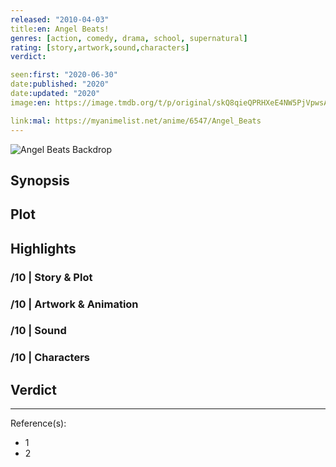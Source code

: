 ```yaml
---
released: "2010-04-03"
title:en: Angel Beats!
genres: [action, comedy, drama, school, supernatural]
rating: [story,artwork,sound,characters]
verdict:

seen:first: "2020-06-30"
date:published: "2020"
date:updated: "2020"
image:en: https://image.tmdb.org/t/p/original/skQ8qieQPRHXeE4NW5PjVpwsAj8.jpg

link:mal: https://myanimelist.net/anime/6547/Angel_Beats
---
```


![Angel Beats Backdrop](https://image.tmdb.org/t/p/original/lV5n3E6GkHHEIBClkett0hSyqo.jpg)

## Synopsis

## Plot

## Highlights

### /10 | Story & Plot

### /10 | Artwork & Animation

### /10 | Sound

### /10 | Characters

## Verdict

<!-- SPOILERS -->

<!-- CLOSING -->

---
Reference(s):

- 1
- 2
